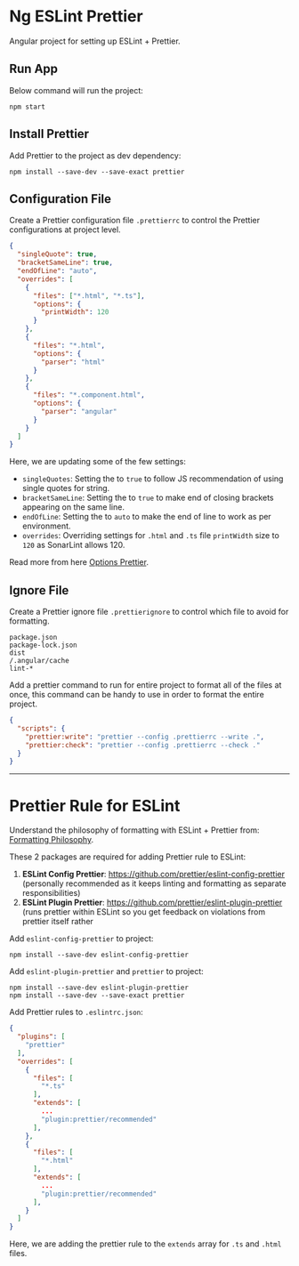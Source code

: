 # Ng ESLint Prettier

Angular project for setting up ESLint + Prettier.

## Run App

Below command will run the project:

```
npm start
```

## Install Prettier

Add Prettier to the project as dev dependency:

```
npm install --save-dev --save-exact prettier
```

## Configuration File

Create a Prettier configuration file `.prettierrc` to control the Prettier configurations at project level.

``` json
{
  "singleQuote": true,
  "bracketSameLine": true,
  "endOfLine": "auto",
  "overrides": [
    {
      "files": ["*.html", "*.ts"],
      "options": {
        "printWidth": 120
      }
    },
    {
      "files": "*.html",
      "options": {
        "parser": "html"
      }
    },
    {
      "files": "*.component.html",
      "options": {
        "parser": "angular"
      }
    }
  ]
}
```

Here, we are updating some of the few settings:

- `singleQuotes`: Setting the to `true` to follow JS recommendation of using single quotes for string.
- `bracketSameLine`: Setting the to `true` to make end of closing brackets appearing on the same line.
- `endOfLine`: Setting the to `auto` to make the end of line to work as per environment.
- `overrides`: Overriding settings for `.html` and `.ts` file `printWidth` size to `120` as SonarLint allows 120.

Read more from here [Options Prettier](https://prettier.io/docs/en/options).

## Ignore File

Create a Prettier ignore file `.prettierignore` to control which file to avoid for formatting.

```
package.json
package-lock.json
dist
/.angular/cache
lint-*
```

Add a prettier command to run for entire project to format all of the files at once, this command can be handy to use in order to format the entire project.

``` json
{
  "scripts": {
    "prettier:write": "prettier --config .prettierrc --write .",
    "prettier:check": "prettier --config .prettierrc --check ."
  }
}
```
___

# Prettier Rule for ESLint

Understand the philosophy of formatting with ESLint + Prettier from: [Formatting Philosophy](https://github.com/angular-eslint/angular-eslint/blob/main/docs/FORMATTING_RULES.md).

These 2 packages are required for adding Prettier rule to ESLint:

1. **ESLint Config Prettier**: https://github.com/prettier/eslint-config-prettier (personally recommended as it keeps linting and formatting as separate responsibilities)
1. **ESLint Plugin Prettier**: https://github.com/prettier/eslint-plugin-prettier (runs prettier within ESLint so you get feedback on violations from prettier itself rather

Add `eslint-config-prettier` to project:

```
npm install --save-dev eslint-config-prettier
```

Add `eslint-plugin-prettier` and `prettier` to project:

```
npm install --save-dev eslint-plugin-prettier
npm install --save-dev --save-exact prettier
```

Add Prettier rules to `.eslintrc.json`:

``` json
{
  "plugins": [
    "prettier"
  ],
  "overrides": [
    {
      "files": [
        "*.ts"
      ],
      "extends": [
        ...
        "plugin:prettier/recommended"
      ],
    },
    {
      "files": [
        "*.html"
      ],
      "extends": [
        ...
        "plugin:prettier/recommended"
      ],
    }
  ]
}
```

Here, we are adding the prettier rule to the `extends` array for `.ts` and `.html` files.